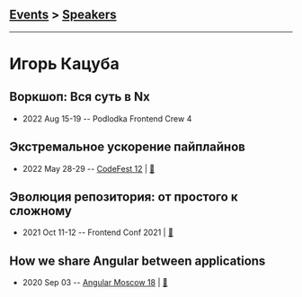 ## [Events](../README.md) > [Speakers](../speakers.md)
---

# Игорь Кацуба

## Воркшоп: Вся суть в Nx
- 2022 Aug 15-19 -- Podlodka Frontend Crew 4    
## Экстремальное ускорение пайплайнов
- 2022 May 28-29 -- [CodeFest 12](https://youtu.be/j0OhmZeAoKQ)  | [:notebook:](https://disk.yandex.ru/d/Xwc1BMeSLGHNHA)  
## Эволюция репозитория: от простого к сложному
- 2021 Oct 11-12 -- Frontend Conf 2021  | [:notebook:](https://drive.google.com/file/d/14QLrg8odryZ54TYc-Tg6-85F-mrs_1ea/view)  
## How we share Angular between applications
- 2020 Sep 03 -- [Angular Moscow 18](https://youtu.be/m8TzSQb-pn8)  | [:notebook:](https://acdn.tinkoff.ru/static/meetups-talk-63d8d064-a5b4-4a7c-96fb-1a8760a88f84/How%20we%20share%20Angular%20between%20applications.pdf)  
